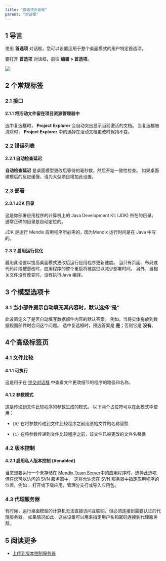 ```yaml
---
title: "首选项对话框"
parent: "对话框"
---
```


## 1 导言

使用 **首选项** 对话框，您可以设置适用于整个桌面模式的用户特定首选项。

要打开 **首选项** 对话框，前往 **编辑 > 首选项**。

![](attachments/preferences-dialog/preferences-dialog-box.png)

## 2 个常规标签

### 2.1 接口

#### 2.1.1 将活动文件留在项目资源管理器中

选中复选框时， **Project Explorer** 会自动突出显示当前激活的文档。 当复选框被清除时， **Project Explorer** 中的选择在活动文档更改时保持不变。

### 2.2 错误列表

#### 2.2.1 自动检查延迟

**自动检查延迟** 是桌面模型更改后等待的毫秒数，然后开始一致性检查。 如果桌面建模后的反应缓慢，请为大型项目增加此设置。

### 2.3 部署

#### 2.3.1 JDK 目录

这是你部署应用程序的计算机上的 Java Development Kit (JDK) 所在的目录。 通常正确的目录是自动定位的。

JDK 是运行 Mendix 应用程序所必需的，因为Mendix 运行时间是在 Java 中写的。

#### 2.3.2 启用运行优化

启用此设置以提高桌面模式更改后运行应用程序更新速度。 当只有页面、布局或代码片段被更改时，应用程序的整个重启将被跳过以减少部署时间。 另外，当相关文件没有改变时，没有执行Java 编译。

## 3 个模型选项卡

### 3.1 当小部件提示自动填充其内容时，默认选择“是”

此设置定义了是否自动填写数据部件内容的默认答案。 例如，当将实体拖放到数据视图部件时会问这个问题。 选中复选框时，预选答案是 **是**；否则它是 **没有**。

## 4个高级标签页

### 4.1 文件比较

#### 4.1.1 可执行

这是用于在 [提交对话框](commit-dialog) 中查看文件更改细节的程序的路径和名称。

#### 4.1.2 参数模式

这是传递到文件比较程序的参数生成的模式。 以下两个占位符可以在此模式中使用：

* `{0}` 在将参数传递到文件比较程序之前用原始文件的名称替换

* `{1}` 在将参数传递到文件比较程序之前，该文件已被更改的文件名替换

### 4.2 版本控制

#### 4.2.1 启用私人版本控制 {#enabled}

当您想要运行一个未存储在 [Mendix Team Server](team-server)中的应用程序时，选择此选项 但在您可以访问的 SVN 服务器中。 这将允许您在 SVN 服务器中指定应用程序的位置，例如： 打开或下载应用，管理分支行或导入应用包。

### 4.3 代理服务器

有时候，运行桌面模型的计算机无法直接访问互联网，但必须连接到需要认证的代理服务器。 如果情况如此，这些设置可以用来指定用户名和密码连接到代理服务器。

## 5 阅读更多

* [上传到版本控制服务器](upload-to-version-control-dialog)
